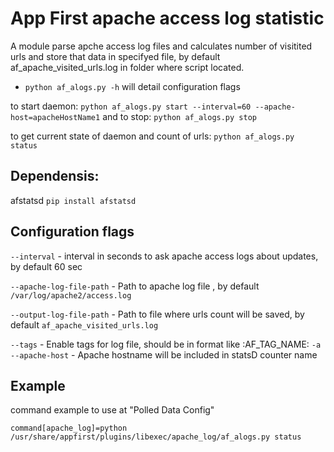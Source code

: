 App First apache access log statistic
=====================

A module parse apche access log files and calculates 
number of visitited urls and store that data in specifyed file,
by default af_apache_visited_urls.log in folder where script located.


* `python af_alogs.py -h` will detail configuration flags

to start daemon:
    `python af_alogs.py start --interval=60 --apache-host=apacheHostName1`
and to stop:
    `python af_alogs.py stop`

to get current state of daemon and count of urls:
    `python af_alogs.py status`

Dependensis:
-----------
afstatsd
    `pip install afstatsd`

Configuration flags
-----------
`--interval` - interval in seconds to ask apache access logs about updates, by default 60 sec

`--apache-log-file-path` - Path to apache log file , by default `/var/log/apache2/access.log`

`--output-log-file-path` - Path to file where urls count will be saved, by default `af_apache_visited_urls.log`

`--tags` - Enable tags for log file, should be in format like :AF_TAG_NAME:
`-a --apache-host` - Apache hostname will be included in statsD counter name


Example
-----------
command example to use at "Polled Data Config"

    command[apache_log]=python /usr/share/appfirst/plugins/libexec/apache_log/af_alogs.py status

